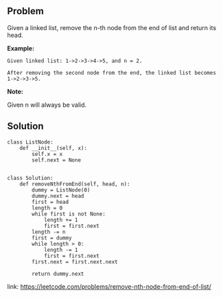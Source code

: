 ## Problem

Given a linked list, remove the n-th node from the end of list and return its head.

**Example:**
```
Given linked list: 1->2->3->4->5, and n = 2.

After removing the second node from the end, the linked list becomes 1->2->3->5.
```
**Note:**

Given n will always be valid.

## Solution
```
class ListNode:
    def __init__(self, x):
        self.x = x
        self.next = None


class Solution:
    def removeNthFromEnd(self, head, n):
        dummy = ListNode(0)
        dummy.next = head
        first = head
        length = 0
        while first is not None:
            length += 1
            first = first.next
        length -= n
        first = dummy
        while length > 0:
            length -= 1
            first = first.next
        first.next = first.next.next

        return dummy.next
```

link: https://leetcode.com/problems/remove-nth-node-from-end-of-list/


